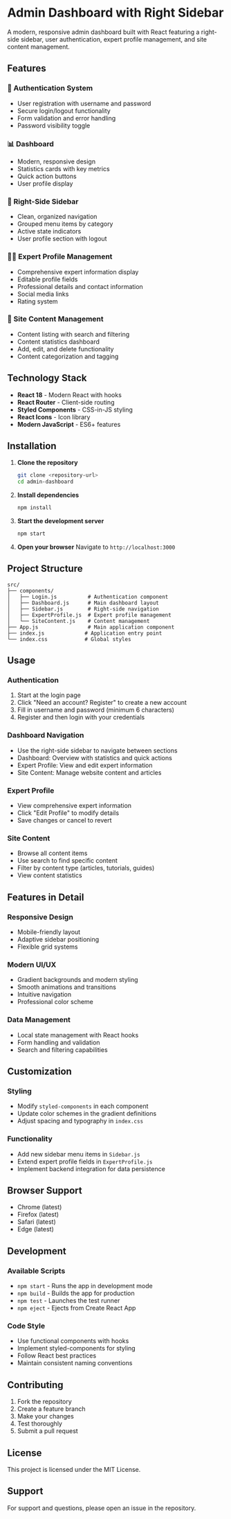 # Admin Dashboard with Right Sidebar

A modern, responsive admin dashboard built with React featuring a right-side sidebar, user authentication, expert profile management, and site content management.

## Features

### 🔐 Authentication System
- User registration with username and password
- Secure login/logout functionality
- Form validation and error handling
- Password visibility toggle

### 📊 Dashboard
- Modern, responsive design
- Statistics cards with key metrics
- Quick action buttons
- User profile display

### 🎯 Right-Side Sidebar
- Clean, organized navigation
- Grouped menu items by category
- Active state indicators
- User profile section with logout

### 👨‍💼 Expert Profile Management
- Comprehensive expert information display
- Editable profile fields
- Professional details and contact information
- Social media links
- Rating system

### 📝 Site Content Management
- Content listing with search and filtering
- Content statistics dashboard
- Add, edit, and delete functionality
- Content categorization and tagging

## Technology Stack

- **React 18** - Modern React with hooks
- **React Router** - Client-side routing
- **Styled Components** - CSS-in-JS styling
- **React Icons** - Icon library
- **Modern JavaScript** - ES6+ features

## Installation

1. **Clone the repository**
   ```bash
   git clone <repository-url>
   cd admin-dashboard
   ```

2. **Install dependencies**
   ```bash
   npm install
   ```

3. **Start the development server**
   ```bash
   npm start
   ```

4. **Open your browser**
   Navigate to `http://localhost:3000`

## Project Structure

```
src/
├── components/
│   ├── Login.js          # Authentication component
│   ├── Dashboard.js      # Main dashboard layout
│   ├── Sidebar.js        # Right-side navigation
│   ├── ExpertProfile.js  # Expert profile management
│   └── SiteContent.js    # Content management
├── App.js                # Main application component
├── index.js             # Application entry point
└── index.css            # Global styles
```

## Usage

### Authentication
1. Start at the login page
2. Click "Need an account? Register" to create a new account
3. Fill in username and password (minimum 6 characters)
4. Register and then login with your credentials

### Dashboard Navigation
- Use the right-side sidebar to navigate between sections
- Dashboard: Overview with statistics and quick actions
- Expert Profile: View and edit expert information
- Site Content: Manage website content and articles

### Expert Profile
- View comprehensive expert information
- Click "Edit Profile" to modify details
- Save changes or cancel to revert

### Site Content
- Browse all content items
- Use search to find specific content
- Filter by content type (articles, tutorials, guides)
- View content statistics

## Features in Detail

### Responsive Design
- Mobile-friendly layout
- Adaptive sidebar positioning
- Flexible grid systems

### Modern UI/UX
- Gradient backgrounds and modern styling
- Smooth animations and transitions
- Intuitive navigation
- Professional color scheme

### Data Management
- Local state management with React hooks
- Form handling and validation
- Search and filtering capabilities

## Customization

### Styling
- Modify `styled-components` in each component
- Update color schemes in the gradient definitions
- Adjust spacing and typography in `index.css`

### Functionality
- Add new sidebar menu items in `Sidebar.js`
- Extend expert profile fields in `ExpertProfile.js`
- Implement backend integration for data persistence

## Browser Support

- Chrome (latest)
- Firefox (latest)
- Safari (latest)
- Edge (latest)

## Development

### Available Scripts

- `npm start` - Runs the app in development mode
- `npm build` - Builds the app for production
- `npm test` - Launches the test runner
- `npm eject` - Ejects from Create React App

### Code Style

- Use functional components with hooks
- Implement styled-components for styling
- Follow React best practices
- Maintain consistent naming conventions

## Contributing

1. Fork the repository
2. Create a feature branch
3. Make your changes
4. Test thoroughly
5. Submit a pull request

## License

This project is licensed under the MIT License.

## Support

For support and questions, please open an issue in the repository. 